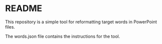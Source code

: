 # README
This repository is a simple tool for reformatting target words in PowerPoint files.

The words.json file contains the instructions for the tool.
